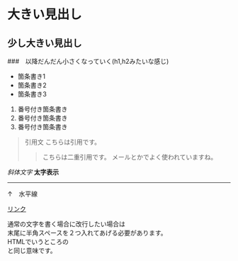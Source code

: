 # 大きい見出し
## 少し大きい見出し
###　以降だんだん小さくなっていく(h1,h2みたいな感じ)

- 箇条書き1
- 箇条書き2
- 箇条書き3

1. 番号付き箇条書き
1. 番号付き箇条書き
1. 番号付き箇条書き

>引用文
>こちらは引用です。
>>こちらは二重引用です。
>>メールとかでよく使われていますね。

*斜体文字*
**太字表示**


---
↑　水平線

[リンク](https://www.morijyobi.ac.jp)

通常の文字を書く場合に改行したい場合は  
末尾に半角スペースを２つ入れてあげる必要があります。  
HTMLでいうところの<br>と同じ意味です。

